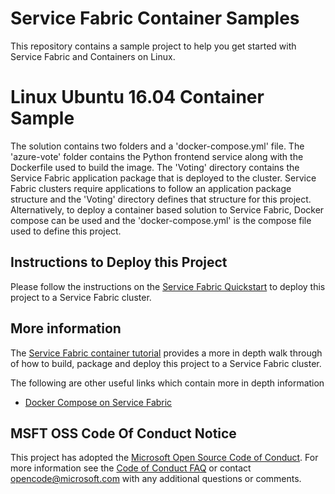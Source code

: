 # Service Fabric Container Samples
This repository contains a sample project to help you get started with Service Fabric and Containers on Linux.

# Linux Ubuntu 16.04 Container Sample
The solution contains two folders and a 'docker-compose.yml' file. The 'azure-vote' folder contains the Python frontend service along with the Dockerfile used to build the image. The 'Voting' directory contains the Service Fabric application package that is deployed to the cluster. Service Fabric clusters require applications to follow an application package structure and the 'Voting' directory defines that structure for this project. Alternatively, to deploy a container based solution to Service Fabric, Docker compose can be used and the 'docker-compose.yml' is the compose file used to define this project. 

## Instructions to Deploy this Project
Please follow the instructions on the [Service Fabric Quickstart](https://docs.microsoft.com/en-us/azure/service-fabric/service-fabric-quickstart-containers-linux) to deploy this project to a Service Fabric cluster.

## More information
The [Service Fabric container tutorial](https://docs.microsoft.com/en-us/azure/service-fabric/service-fabric-tutorial-create-container-images) provides a more in depth walk through of how to build, package and deploy this project to a Service Fabric cluster. 

The following are other useful links which contain more in depth information
- [Docker Compose on Service Fabric](https://docs.microsoft.com/en-us/azure/service-fabric/service-fabric-docker-compose)

## MSFT OSS Code Of Conduct Notice
This project has adopted the [Microsoft Open Source Code of Conduct](https://opensource.microsoft.com/codeofconduct/). For more information see the [Code of Conduct FAQ](https://opensource.microsoft.com/codeofconduct/faq/) or contact [opencode@microsoft.com](mailto:opencode@microsoft.com) with any additional questions or comments.

<!-- Links -->

[service-fabric-docs]: http://aka.ms/servicefabricdocs
[service-fabric-containers-overview]: https://docs.microsoft.com/en-us/azure/service-fabric/service-fabric-containers-overview/
[service-fabric-samples]: http://aka.ms/servicefabricsamples
